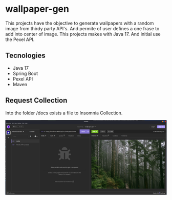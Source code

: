 # wallpaper-gen

This projects have the objective to generate wallpapers with a random image from thirdy party API's. And permite of user defines a one frase to add into center of image. This projects makes with Java 17. And initial use the Pexel API.

## Tecnologies

- Java 17
- Spring Boot
- Pexel API
- Maven

## Request Collection

Into the folder /docs exists a file to Insomnia Collection.

![Image](./docs/request-example.png)

